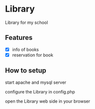 # Library

Library for my school

## **Features**

- [x] info of books
- [x] reservation for book

## **How to setup**

start apache and mysql server

configure the Library in config.php

open the Library web side in your browser